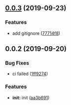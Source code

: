 <a name="0.0.3"></a>
## [0.0.3](https://github.com/zivyangll/awesome-create-npm/compare/v0.0.2...v0.0.3) (2019-09-23)


### Features

* add gitignore ([77714f8](https://github.com/zivyangll/awesome-create-npm/commit/77714f8))



<a name="0.0.2"></a>
## 0.0.2 (2019-09-20)


### Bug Fixes

* ci failed ([1ff9274](https://github.com/zivyangll/awesome-create-npm/commit/1ff9274))


### Features

* **init:** init ([aa3b691](https://github.com/zivyangll/awesome-create-npm/commit/aa3b691))



